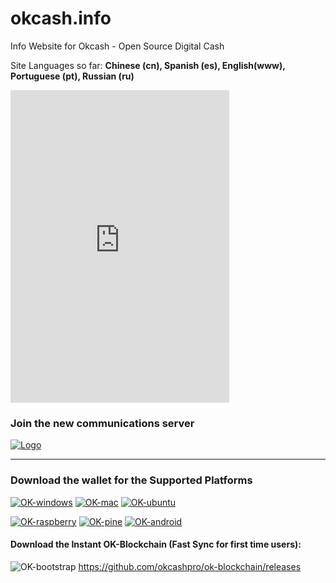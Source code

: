 # okcash.info
Info Website for Okcash - Open Source Digital Cash

Site Languages so far: **Chinese (cn), Spanish (es), English(www), Portuguese (pt), Russian (ru)**

<iframe src="https://discordapp.com/widget?id=213747404745211904&theme=dark" width="350" height="500" allowtransparency="true" frameborder="0"></iframe>

### Join the new communications server
<a href="https://discord.gg/grvpc8c">
    <img alt="Logo" src="https://discordapp.com/api/guilds/213747404745211904/widget.png?style=banner2">
  </a>

-------------------

### Download the wallet for the Supported Platforms

[![OK-windows](https://i.imgur.com/kJIvcip.png)](https://okcash.info/#jf_download) [![OK-mac](https://i.imgur.com/eW5Hlpc.png)](https://okcash.info/#jf_download) [![OK-ubuntu](https://imgur.com/orQ2ta4.png)](https://okcash.info/#jf_download) 

[![OK-raspberry](https://imgur.com/UJNvyax.png)](https://okcash.info/#jf_download)  [![OK-pine](https://imgur.com/bUpbcNL.png)](https://okcash.info/#jf_download) [![OK-android](https://i.imgur.com/Tx4q5Dc.png)](https://okcash.info/#jf_download)

#### Download the Instant OK-Blockchain (Fast Sync for first time users): 
![OK-bootstrap](https://i.imgur.com/edwu0MM.png) https://github.com/okcashpro/ok-blockchain/releases
